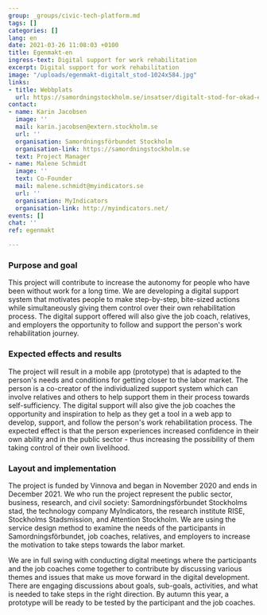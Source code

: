 ```yaml
---
group: _groups/civic-tech-platform.md
tags: []
categories: []
lang: en
date: 2021-03-26 11:08:03 +0100
title: Egenmakt-en
ingress-text: Digital support for work rehabilitation
excerpt: Digital support for work rehabilitation
image: "/uploads/egenmakt-digitalt_stod-1024x584.jpg"
links:
- title: Webbplats
  url: https://samordningstockholm.se/insatser/digitalt-stod-for-okad-egenmakt/
contact:
- name: Karin Jacobsen
  image: ''
  mail: karin.jacobsen@extern.stockholm.se
  url: ''
  organisation: Samordningsförbundet Stockholm
  organisation-link: https://samordningstockholm.se
  text: Project Manager
- name: Malene Schmidt
  image: ''
  text: Co-Founder
  mail: malene.schmidt@myindicators.se
  url: ''
  organisation: MyIndicators
  organisation-link: http://myindicators.net/
events: []
chat: ''
ref: egenmakt

---
```

### Purpose and goal

This project will contribute to increase the autonomy for people who have been without work for a long time. We are developing a digital support system that motivates people to make step-by-step, bite-sized actions while simultaneously giving them control over their own rehabilitation process. The digital support offered will also give the job coach, relatives, and employers the opportunity to follow and support the person's work rehabilitation journey.

### Expected effects and results

The project will result in a mobile app (prototype) that is adapted to the person's needs and conditions for getting closer to the labor market. The person is a co-creator of the individualized support system which can involve relatives and others to help support them in their process towards self-sufficiency. The digital support will also give the job coaches the opportunity and inspiration to help as they get a tool in a web app to develop, support, and follow the person's work rehabilitation process. The expected effect is that the person experiences increased confidence in their own ability and in the public sector - thus increasing the possibility of them taking control of their own livelihood. 

### Layout and implementation

The project is funded by Vinnova and began in November 2020 and ends in December 2021. We who run the project represent the public sector, business, research, and civil society: Samordningsförbundet Stockholms stad, the technology company MyIndicators, the research institute RISE, Stockholms Stadsmission, and Attention Stockholm. We are using the service design method to examine the needs of the participants in Samordningsförbundet, job coaches, relatives, and employers to increase the motivation to take steps towards the labor market. 

We are in full swing with conducting digital meetings where the participants and the job coaches come together to contribute by discussing various themes and issues that make us move forward in the digital development. There are engaging discussions about goals, sub-goals, activities, and what is needed to take steps in the right direction. By autumn this year, a prototype will be ready to be tested by the participant and the job coaches.